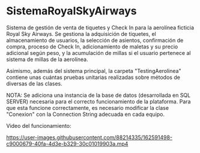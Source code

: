 # SistemaRoyalSkyAirways
Sistema de gestión de venta de tiquetes y Check In para la aerolínea ficticia Royal Sky Airways. Se gestiona la adquisición de tiquetes, el almacenamiento de usuarios, la selección de asientos, confirmación de compra, proceso de Check In, adicionamiento de maletas y su precio adicional según peso, y la acumulación de millas si el usuario pertenece al sistema de millas de la aerolínea. 

Asimismo, además del sistema principal, la carpeta "TestingAerolinea" contiene unas cuántas pruebas unitarias realizadas sobre métodos de diversas de las clases. 

NOTA: Se adiciona una instancia de la base de datos (desarrollada en SQL SERVER) necesaria para el correcto funcionamiento de la plataforma. Para que esta funcione correctamente, es necesario modificar la clase "Conexion" con la Connection String adecuada en cada equipo. 

Video del funcionamiento: 

https://user-images.githubusercontent.com/88214335/162591498-c9000679-40fa-4d3e-b329-30c01019903a.mp4
